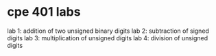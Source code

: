 # cpe 401 labs
lab 1: addition of two unsigned binary digits
lab 2: subtraction of signed digits
lab 3: multiplication of unsigned digits
lab 4: division of unsigned digits

